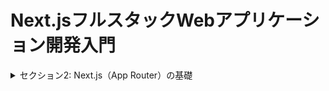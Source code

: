 # Next.jsフルスタックWebアプリケーション開発入門
<details>
<summary> セクション2: Next.js（App Router）の基礎 </summary>

| NO | 内容 |
| ---- | ---- |
| 4. | Next.jsの環境構築 |
| 5. | 基本的なルーティング Part1 |
| 6. | 基本的なルーティング Part2 |
| 7. | 動的ルーティング|
| 8. | 共通レイアウト |
| 9. | ルートグループ |
| 10. | エラーコンポーネント |
| 11. | サーバーコンポーネントとクライアントコンポーネント Part1 |
| 12. | サーバーコンポーネントとクライアントコンポーネント Part2 |
| 13. | ルートハンドラー Part1 |
| 14. | ルートハンドラー Part2 |
| 15. | ローティングコンポーネント |
| 16. | Server Actions Part1 |
| 17. | Server Actions Part2 |
| 18. | Server Actions Part3 |
| 19. | ミドルウェア |

</details>

